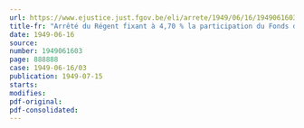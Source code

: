 ```yaml
---
url: https://www.ejustice.just.fgov.be/eli/arrete/1949/06/16/1949061603/justel
title-fr: "Arrêté du Régent fixant à 4,70 % la participation du Fonds d'Amortissement de la Dette publique dans l'amortissement de la Dette coloniale à 4 % de 1936"
date: 1949-06-16
source:
number: 1949061603
page: 888888
case: 1949-06-16/03
publication: 1949-07-15
starts:
modifies:
pdf-original:
pdf-consolidated:
---
```


